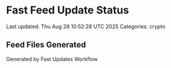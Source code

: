 # Fast Feed Update Status
Last updated: Thu Aug 28 10:52:28 UTC 2025
Categories: crypto

## Feed Files Generated

Generated by Fast Updates Workflow

